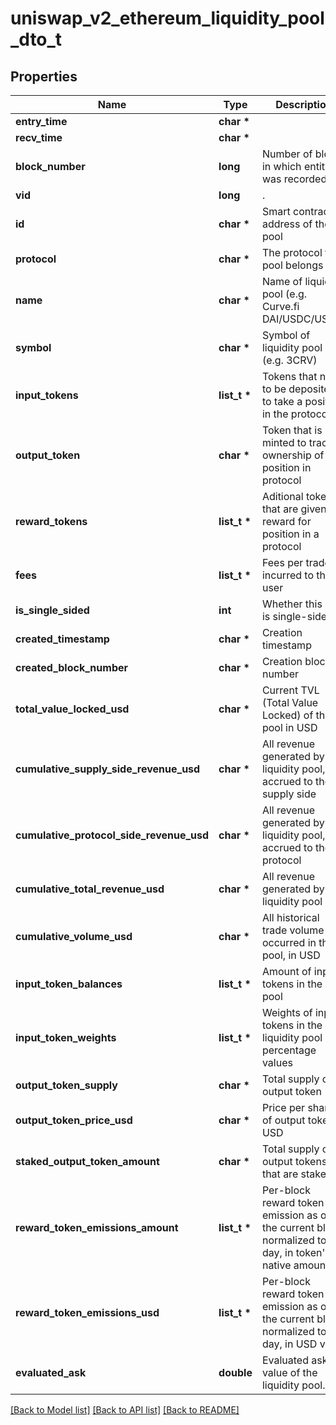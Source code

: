 # uniswap_v2_ethereum_liquidity_pool_dto_t

## Properties
Name | Type | Description | Notes
------------ | ------------- | ------------- | -------------
**entry_time** | **char \*** |  | [optional] 
**recv_time** | **char \*** |  | [optional] 
**block_number** | **long** | Number of block in which entity was recorded. | [optional] 
**vid** | **long** | . | [optional] 
**id** | **char \*** | Smart contract address of the pool | [optional] 
**protocol** | **char \*** | The protocol this pool belongs to | [optional] 
**name** | **char \*** | Name of liquidity pool (e.g. Curve.fi DAI/USDC/USDT) | [optional] 
**symbol** | **char \*** | Symbol of liquidity pool (e.g. 3CRV) | [optional] 
**input_tokens** | **list_t \*** | Tokens that need to be deposited to take a position in the protocol | [optional] 
**output_token** | **char \*** | Token that is minted to track ownership of position in protocol | [optional] 
**reward_tokens** | **list_t \*** | Aditional tokens that are given as reward for position in a protocol | [optional] 
**fees** | **list_t \*** | Fees per trade incurred to the user | [optional] 
**is_single_sided** | **int** | Whether this pool is single-sided | [optional] 
**created_timestamp** | **char \*** | Creation timestamp | [optional] 
**created_block_number** | **char \*** | Creation block number | [optional] 
**total_value_locked_usd** | **char \*** | Current TVL (Total Value Locked) of this pool in USD | [optional] 
**cumulative_supply_side_revenue_usd** | **char \*** | All revenue generated by the liquidity pool, accrued to the supply side | [optional] 
**cumulative_protocol_side_revenue_usd** | **char \*** | All revenue generated by the liquidity pool, accrued to the protocol | [optional] 
**cumulative_total_revenue_usd** | **char \*** | All revenue generated by the liquidity pool | [optional] 
**cumulative_volume_usd** | **char \*** | All historical trade volume occurred in this pool, in USD | [optional] 
**input_token_balances** | **list_t \*** | Amount of input tokens in the pool | [optional] 
**input_token_weights** | **list_t \*** | Weights of input tokens in the liquidity pool in percentage values | [optional] 
**output_token_supply** | **char \*** | Total supply of output token | [optional] 
**output_token_price_usd** | **char \*** | Price per share of output token in USD | [optional] 
**staked_output_token_amount** | **char \*** | Total supply of output tokens that are staked | [optional] 
**reward_token_emissions_amount** | **list_t \*** | Per-block reward token emission as of the current block normalized to a day, in token&#39;s native amount | [optional] 
**reward_token_emissions_usd** | **list_t \*** | Per-block reward token emission as of the current block normalized to a day, in USD value | [optional] 
**evaluated_ask** | **double** | Evaluated ask value of the liquidity pool. | [optional] [readonly] 

[[Back to Model list]](../README.md#documentation-for-models) [[Back to API list]](../README.md#documentation-for-api-endpoints) [[Back to README]](../README.md)



